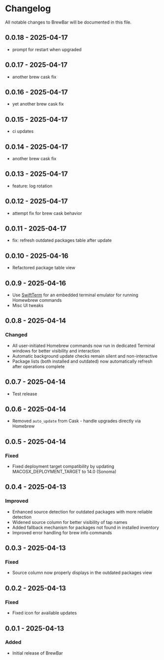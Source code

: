 # Changelog

All notable changes to BrewBar will be documented in this file.

## 0.0.18 - 2025-04-17

- prompt for restart when upgraded

## 0.0.17 - 2025-04-17

- another brew cask fix

## 0.0.16 - 2025-04-17

- yet another brew cask fix

## 0.0.15 - 2025-04-17

- ci updates

## 0.0.14 - 2025-04-17

- another brew cask fix

## 0.0.13 - 2025-04-17

- feature: log rotation

## 0.0.12 - 2025-04-17

- attempt fix for brew cask behavior

## 0.0.11 - 2025-04-17

- fix: refresh outdated packages table after update

## 0.0.10 - 2025-04-16

- Refactored package table view

## 0.0.9 - 2025-04-16

- Use [SwiftTerm](https://github.com/migueldeicaza/SwiftTerm) for an embedded terminal emulator for running Homewbrew commands
- Misc UI tweaks

## 0.0.8 - 2025-04-14

### Changed
- All user-initiated Homebrew commands now run in dedicated Terminal windows for better visibility and interaction
- Automatic background update checks remain silent and non-interactive
- Package lists (both installed and outdated) now automatically refresh after operations complete

## 0.0.7 - 2025-04-14

- Test release

## 0.0.6 - 2025-04-14

- Removed `auto_update` from Cask - handle upgrades directly via Homebrew

## 0.0.5 - 2025-04-14

### Fixed
- Fixed deployment target compatibility by updating MACOSX_DEPLOYMENT_TARGET to 14.0 (Sonoma)

## 0.0.4 - 2025-04-13

### Improved
- Enhanced source detection for outdated packages with more reliable detection
- Widened source column for better visibility of tap names
- Added fallback mechanism for packages not found in installed inventory
- Improved error handling for brew info commands

## 0.0.3 - 2025-04-13

### Fixed
- Source column now properly displays in the outdated packages view

## 0.0.2 - 2025-04-13

### Fixed
- Fixed icon for available updates

## 0.0.1 - 2025-04-13

### Added
- Initial release of BrewBar
